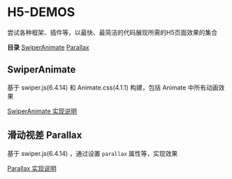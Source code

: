 # H5-DEMOS

尝试各种框架、插件等，以最快、最简洁的代码展现所需的H5页面效果的集合

**目录**
[SwiperAnimate](#swiperanimate)
[Parallax](#parallax)

<h2 id="swiperanimate">SwiperAnimate</h2>

基于 swiper.js(6.4.14) 和 Animate.css(4.1.1) 构建，包括 Animate 中所有动画效果

[SwiperAnimate 实现说明](https://blog.csdn.net/u011974819/article/details/113881362)


<h2 id="parallax">滑动视差 Parallax</h2>

基于 swiper.js(6.4.14) ，通过设置 `parallax` 属性等，实现效果

[Parallax 实现说明](https://blog.csdn.net/u011974819/article/details/114007925)
